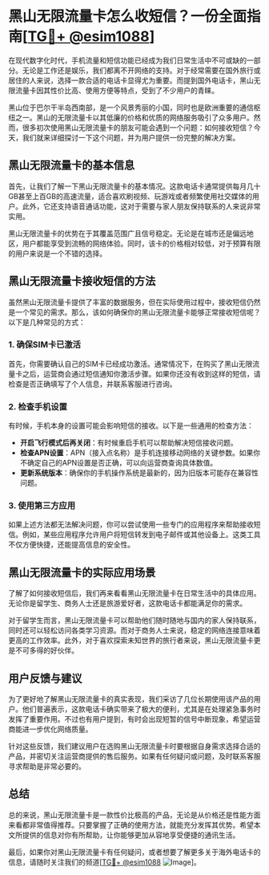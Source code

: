 # 黑山无限流量卡怎么收短信？一份全面指南[[TG💪+ @esim1088](https://t.me/s/esim1088)]

在现代数字化时代，手机流量和短信功能已经成为我们日常生活中不可或缺的一部分。无论是工作还是娱乐，我们都离不开网络的支持。对于经常需要在国外旅行或居住的人来说，选择一款合适的电话卡显得尤为重要。而提到国外电话卡，黑山无限流量卡因其性价比高、使用方便等特点，受到了不少用户的青睐。

黑山位于巴尔干半岛西南部，是一个风景秀丽的小国，同时也是欧洲重要的通信枢纽之一。黑山的无限流量卡以其低廉的价格和优质的网络服务吸引了众多用户。然而，很多初次使用黑山无限流量卡的朋友可能会遇到一个问题：如何接收短信？今天，我们就来详细探讨一下这个问题，并为用户提供一份完整的解决方案。

## 黑山无限流量卡的基本信息

首先，让我们了解一下黑山无限流量卡的基本情况。这款电话卡通常提供每月几十GB甚至上百GB的高速流量，适合喜欢刷视频、玩游戏或者频繁使用社交媒体的用户。此外，它还支持语音通话功能，这对于需要与家人朋友保持联系的人来说非常实用。

黑山无限流量卡的优势在于其覆盖范围广且信号稳定。无论是在城市还是偏远地区，用户都能享受到流畅的网络体验。同时，该卡的价格相对较低，对于预算有限的用户来说是一个不错的选择。

## 黑山无限流量卡接收短信的方法

虽然黑山无限流量卡提供了丰富的数据服务，但在实际使用过程中，接收短信仍然是一个常见的需求。那么，该如何确保你的黑山无限流量卡能够正常接收短信呢？以下是几种常见的方式：

### 1. 确保SIM卡已激活

首先，你需要确认自己的SIM卡已经成功激活。通常情况下，在购买了黑山无限流量卡之后，运营商会通过短信通知你激活步骤。如果你还没有收到这样的短信，请检查是否正确填写了个人信息，并联系客服进行咨询。

### 2. 检查手机设置

有时候，手机本身的设置可能会影响短信的接收。以下是一些通用的检查方法：

- **开启飞行模式后再关闭**：有时候重启手机可以帮助解决短信接收问题。
- **检查APN设置**：APN（接入点名称）是手机连接移动网络的关键参数。如果你不确定自己的APN设置是否正确，可以向运营商查询具体数值。
- **更新系统版本**：确保你的手机操作系统是最新的，因为旧版本可能存在兼容性问题。

### 3. 使用第三方应用

如果上述方法都无法解决问题，你可以尝试使用一些专门的应用程序来帮助接收短信。例如，某些应用程序允许用户将短信转发到电子邮件或其他设备上。这类工具不仅方便快捷，还能提高信息的安全性。

## 黑山无限流量卡的实际应用场景

了解了如何接收短信后，我们再来看看黑山无限流量卡在日常生活中的具体应用。无论你是留学生、商务人士还是旅游爱好者，这款电话卡都能满足你的需求。

对于留学生而言，黑山无限流量卡可以帮助他们随时随地与国内的家人保持联系，同时还可以轻松访问各类学习资源。而对于商务人士来说，稳定的网络连接意味着更高的工作效率。此外，对于喜欢探索未知世界的旅行者来说，黑山无限流量卡更是不可多得的好伙伴。

## 用户反馈与建议

为了更好地了解黑山无限流量卡的真实表现，我们采访了几位长期使用该产品的用户。他们普遍表示，这款电话卡确实带来了极大的便利，尤其是在处理紧急事务时发挥了重要作用。不过也有用户提到，有时会出现短暂的信号中断现象，希望运营商能进一步优化网络质量。

针对这些反馈，我们建议用户在选购黑山无限流量卡时要根据自身需求选择合适的产品，并密切关注运营商提供的售后服务。如果有任何疑问或问题，及时联系客服寻求帮助是非常必要的。

## 总结

总的来说，黑山无限流量卡是一款性价比极高的产品，无论是从价格还是性能方面来看都非常值得推荐。只要掌握了正确的使用方法，就能充分发挥其优势。希望本文所提供的信息对你有所帮助，让你能够更加从容地享受便捷的通讯生活。

最后，如果你对黑山无限流量卡有任何疑问，或者想要了解更多关于海外电话卡的信息，请随时关注我们的频道[[TG💪+ @esim1088](https://t.me/s/esim1088) ![Image](https://i.postimg.cc/4NQfJmqS/Snipaste-2025-05-13-00-14-12.png)]。